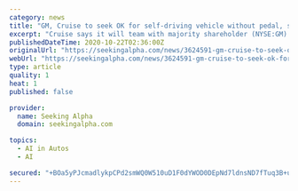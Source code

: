 ```yaml
---
category: news
title: "GM, Cruise to seek OK for self-driving vehicle without pedal, steering wheel"
excerpt: "Cruise says it will team with majority shareholder (NYSE:GM) to seek U.S. regulatory approval in the coming months to deploy a limited number of Cruise Origin vehicles without steering wheels or pedals."
publishedDateTime: 2020-10-22T02:36:00Z
originalUrl: "https://seekingalpha.com/news/3624591-gm-cruise-to-seek-ok-for-self-driving-vehicle-without-pedal-steering-wheel"
webUrl: "https://seekingalpha.com/news/3624591-gm-cruise-to-seek-ok-for-self-driving-vehicle-without-pedal-steering-wheel"
type: article
quality: 1
heat: 1
published: false

provider:
  name: Seeking Alpha
  domain: seekingalpha.com

topics:
  - AI in Autos
  - AI

secured: "+BOa5yPJcmadlykpCPd2smWQ0W510uD1F0dYWOD0DEpNd7ldnsND7fTuq3B+u3Mk/vjsUpXVrLbRlci5j7j677fRfRtGyuoS1BopCtgJoyYDK95SIeDeE4apZhp+LL9TQOrSJHPVEUGPAlJZKB04KgCwSvv0Y2O/MZNsnIHvGq5O+nBrzNZypBRzXjnXS8ur7hYr05tSqYQD5MJUPwECIX7a1qR+Aj6xrMXfiEUShwpC21/507fXIpZczkcjS/CzZnpixb7c3XYjQo/82KN3ivNOc1SXt/13xPw8KEOsm7pZwZSGxM5oNXeXDi0EPHcF7Loh17ai3yG88w/cqjGiVBfCAJVY7582+itLTC/kXCc=;xUXdaEr3nMm/fmnsHktUrA=="
---
```


